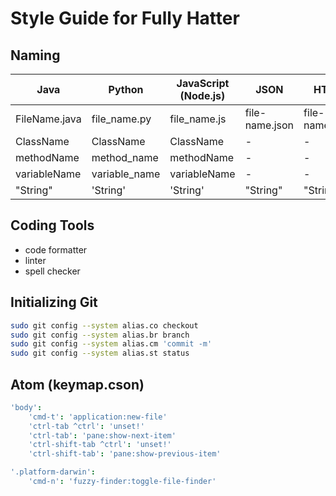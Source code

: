 # Style Guide for Fully Hatter

## Naming
Java | Python | JavaScript (Node.js) | JSON | HTML
--- | --- | --- | --- | ---
FileName.java | file_name.py | file_name.js | file-name.json | file-name.html
ClassName | ClassName | ClassName | - | -
methodName | method_name | methodName | - | -
variableName | variable_name | variableName | - | -
"String" | 'String' | 'String' | "String" | "String"

## Coding Tools
- code formatter
- linter
- spell checker

## Initializing Git
```bash
sudo git config --system alias.co checkout
sudo git config --system alias.br branch
sudo git config --system alias.cm 'commit -m'
sudo git config --system alias.st status
```

## Atom (keymap.cson)
```cson
'body':
    'cmd-t': 'application:new-file'
    'ctrl-tab ^ctrl': 'unset!'
    'ctrl-tab': 'pane:show-next-item'
    'ctrl-shift-tab ^ctrl': 'unset!'
    'ctrl-shift-tab': 'pane:show-previous-item'

'.platform-darwin':
    'cmd-n': 'fuzzy-finder:toggle-file-finder'
```

